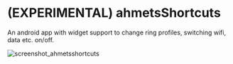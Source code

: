 # (EXPERIMENTAL) ahmetsShortcuts
An android app with widget support to change ring profiles, switching wifi, data etc. on/off.

![screenshot_ahmetsshortcuts](https://user-images.githubusercontent.com/26849219/53564162-321de100-3b67-11e9-9c10-7f883459f14e.jpg)
